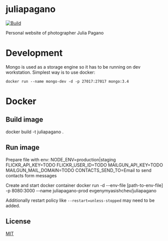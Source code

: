 # juliapagano

[![Build][travis-image]][travis-url]

Personal website of photographer Julia Pagano

# Development

Mongo is used as a storage engine so it has to be running on dev workstation.
Simplest way is to use docker:

```docker run --name mongo-dev -d -p 27017:27017 mongo:3.4```

# Docker

## Build image

docker build -t juliapagano .

## Run image

Prepare file with env:
NODE_ENV=production|staging
FLICKR_API_KEY=TODO
FLICKR_USER_ID=TODO
MAILGUN_API_KEY=TODO
MAILGUN_MAIL_DOMAIN=TODO
CONTACTS_SEND_TO=Email to send contacts form messages

Create and start docker container
docker run -d --env-file [path-to-env-file] -p 8080:3000 --name juliapagano-prod evgenymyasishchev/juliapagano

Additionally restart policy like ```--restart=unless-stopped``` may need to be added.

## License

  [MIT](LICENSE)

[travis-image]: https://travis-ci.org/evgeny-myasishchev/juliapagano.svg?branch=master
[travis-url]: https://travis-ci.org/evgeny-myasishchev/juliapagano
